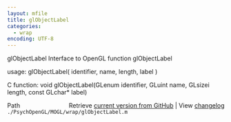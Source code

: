 ```yaml
---
layout: mfile
title: glObjectLabel
categories:
  - wrap
encoding: UTF-8
---
```


glObjectLabel  Interface to OpenGL function glObjectLabel  

usage:  glObjectLabel( identifier, name, length, label )  

C function:  void glObjectLabel(GLenum identifier, GLuint name, GLsizei length, const GLchar\* label)  


<div class="code_header" style="text-align:right;">
  <span style="float:left;">Path&nbsp;&nbsp;</span> <span class="counter">Retrieve <a href=
  "https://raw.github.com/Psychtoolbox-3/Psychtoolbox-3/beta/./PsychOpenGL/MOGL/wrap/glObjectLabel.m">current version from GitHub</a> | View <a href=
  "https://github.com/Psychtoolbox-3/Psychtoolbox-3/commits/beta/./PsychOpenGL/MOGL/wrap/glObjectLabel.m">changelog</a></span>
</div>
<div class="code">
  <code>./PsychOpenGL/MOGL/wrap/glObjectLabel.m</code>
</div>
